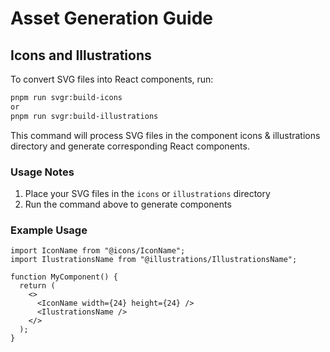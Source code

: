# Asset Generation Guide

## Icons and Illustrations

To convert SVG files into React components, run:

```bash
pnpm run svgr:build-icons
or
pnpm run svgr:build-illustrations
```

This command will process SVG files in the component icons & illustrations directory and generate corresponding React components.

### Usage Notes

1. Place your SVG files in the `icons` or `illustrations` directory
2. Run the command above to generate components

### Example Usage

```tsx
import IconName from "@icons/IconName";
import IlustrationsName from "@illustrations/IllustrationsName";

function MyComponent() {
  return (
    <>
      <IconName width={24} height={24} />
      <IlustrationsName />
    </>
  );
}
```
